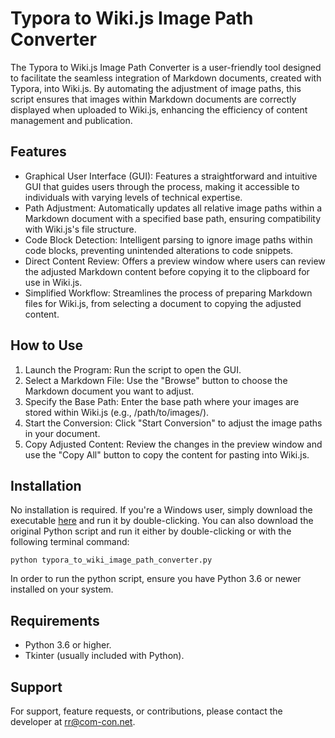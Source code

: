 # Typora to Wiki.js Image Path Converter
The Typora to Wiki.js Image Path Converter is a user-friendly tool designed to facilitate the seamless integration of Markdown documents, created with Typora, into Wiki.js. By automating the adjustment of image paths, this script ensures that images within Markdown documents are correctly displayed when uploaded to Wiki.js, enhancing the efficiency of content management and publication.

## Features
- Graphical User Interface (GUI): Features a straightforward and intuitive GUI that guides users through the process, making it accessible to individuals with varying levels of technical expertise.
- Path Adjustment: Automatically updates all relative image paths within a Markdown document with a specified base path, ensuring compatibility with Wiki.js's file structure.
- Code Block Detection: Intelligent parsing to ignore image paths within code blocks, preventing unintended alterations to code snippets.
- Direct Content Review: Offers a preview window where users can review the adjusted Markdown content before copying it to the clipboard for use in Wiki.js.
- Simplified Workflow: Streamlines the process of preparing Markdown files for Wiki.js, from selecting a document to copying the adjusted content.

## How to Use
1. Launch the Program: Run the script to open the GUI.
2. Select a Markdown File: Use the "Browse" button to choose the Markdown document you want to adjust.
3. Specify the Base Path: Enter the base path where your images are stored within Wiki.js (e.g., /path/to/images/).
4. Start the Conversion: Click "Start Conversion" to adjust the image paths in your document.
5. Copy Adjusted Content: Review the changes in the preview window and use the "Copy All" button to copy the content for pasting into Wiki.js.

## Installation
No installation is required. If you're a Windows user, simply download the executable [here](https://github.com/realrichter/TyporaImagePaths/releases) and run it by double-clicking. You can also download the original Python script and run it either by double-clicking or with the following terminal command:

`python typora_to_wiki_image_path_converter.py`

In order to run the python script, ensure you have Python 3.6 or newer installed on your system.

## Requirements
- Python 3.6 or higher.
- Tkinter (usually included with Python).

## Support
For support, feature requests, or contributions, please contact the developer at rr@com-con.net.
